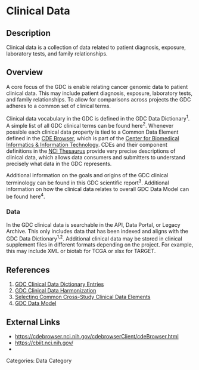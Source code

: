 # Clinical Data #

## Description ##
Clinical data is a collection of data related to patient diagnosis, exposure, laboratory tests, and family relationships.  

## Overview ##

A core focus of the GDC is enable relating cancer genomic data to patient clinical data.  This may include patient diagnosis, exposure, laboratory tests, and family relationships.  To allow for comparisons across projects the GDC adheres to a common set of clinical terms.

Clinical data vocabulary in the GDC is defined in the GDC Data Dictionary<sup>1</sup>.  A simple list of all GDC clinical terms can be found here<sup>2</sup>. Whenever possible each clinical data property is tied to a Common Data Element defined in the [CDE Browser](https://cdebrowser.nci.nih.gov/cdebrowserClient/cdeBrowser.html), which is part of the [Center for Biomedical Informatics & Information Technology](https://cbiit.nci.nih.gov/).  CDEs and their component definitions in the [NCI Thesaurus](https://ncit.nci.nih.gov/ncitbrowser/) provide very precise descriptions of clinical data, which allows data consumers and submitters to understand precisely what data in the GDC represents.

Additional information on the goals and origins of the GDC clinical terminology can be found in this GDC scientific report<sup>3</sup>.  Additional information on how the clinical data relates to overall GDC Data Model can be found here<sup>4</sup>.

### Data ###

In the GDC clinical data is searchable in the API, Data Portal, or Legacy Archive.  This only includes data that has been indexed and aligns with the GDC Data Dictionary<sup>1,2</sup>.  Additional clinical data may be stored in clinical supplement files in different formats depending on the project.  For example, this may include XML or biotab for TCGA or xlsx for TARGET.

## References ##

1. [GDC Clinical Data Dictionary Entries](https://docs.gdc.cancer.gov/Data_Dictionary/viewer/#?view=table-entity-list&anchor=clinical)
2. [GDC Clinical Data Harmonization](https://gdc.cancer.gov/about-data/data-harmonization-and-generation/clinical-data-harmonization)
3. [Selecting Common Cross-Study Clinical Data Elements](https://gdc.cancer.gov/node/777/)
4. [GDC Data Model](https://gdc.cancer.gov/developers/gdc-data-model)

## External Links ##

* https://cdebrowser.nci.nih.gov/cdebrowserClient/cdeBrowser.html
* https://cbiit.nci.nih.gov/
*

Categories: Data Category
